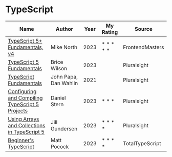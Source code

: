 # TypeScript

| Name                                                                                                                                    | Author                | Year | My Rating      | Source          |
| --------------------------------------------------------------------------------------------------------------------------------------- | --------------------- | ---- | -------------- | --------------- |
| [TypeScript 5+ Fundamentals, v4](https://frontendmasters.com/workshops/typescript-v4/)                                                  | Mike North            | 2023 | \* \* \* \* \* | FrontendMasters |
| [TypeScript 5 Fundamentals](https://app.pluralsight.com/library/courses/typescript-5-fundamentals)                                      | Brice Wilson          | 2023 |                | Pluralsight     |
| [TypeScript Fundamentals](https://app.pluralsight.com/library/courses/typescript-fundamentals)                                          | John Papa, Dan Wahlin | 2021 |                | Pluralsight     |
| [Configuring and Compiling TypeScript 5 Projects](https://app.pluralsight.com/library/courses/typescript-5-arrays-collections)          | Daniel Stern          | 2023 | \* \* \*       | Pluralsight     |
| [Using Arrays and Collections in TypeScript 5](https://app.pluralsight.com/library/courses/typescript-5-projects-configuring-compiling) | Jill Gundersen        | 2023 | \* \* \* \*    | Pluralsight     |
| [Beginner's TypeScript](https://www.totaltypescript.com/tutorials/beginners-typescript)                                                 | Matt Pocock           | 2023 | \* \* \* \*    | TotalTypeScript |
